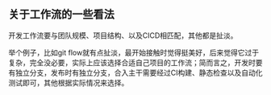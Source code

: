 ## 关于工作流的一些看法

开发工作流要与团队规模、项目结构、以及CICD相匹配，其他都是扯淡。

举个例子，比如git flow就有点扯淡，最开始接触时觉得挺美好，后来觉得它过于复杂，完全没必要，实际上应该选择合适自己项目的工作流；简而言之，开发时要有独立分支，发布时有独立分支，合入主干需要经过CI构建、静态检查以及自动化测试即可，其他根据实际情况来选择。